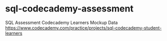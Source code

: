 # sql-codecademy-assessment
SQL Assessment Codecademy Learners Mockup Data
https://www.codecademy.com/practice/projects/sql-codecademy-student-learners
